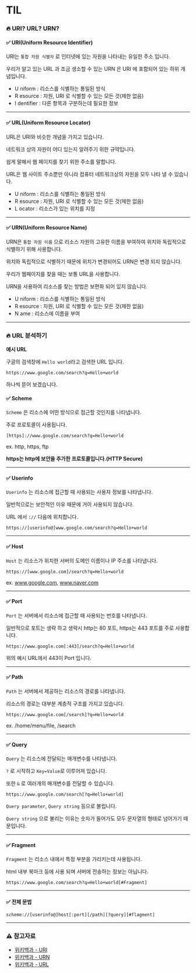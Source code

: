 # TIL

### 🔥 URI? URL? URN?

#### ✅ URI(Uniform Resource Identifier)

URI는 `통합 자원 식별자` 로 인터넷에 있는 자원을 나타내는 유일한 주소 입니다.

우리가 알고 있는 URL 과 조금 생소할 수 있는 URN 은 URI 에 포함되어 있는 하위 개념입니다.

- U niform : 리소스를 식별하는 통일된 방식
- R esource : 자원, URI 로 식별할 수 있는 모든 것(제한 없음)
- I dentifier : 다른 항목과 구분하는데 필요한 정보 

***

#### ✅ URL(Uniform Resource Locator)

URL은 URI와 비슷한 개념을 가지고 있습니다.

네트워크 상의 자원이 어디 있는지 알려주기 위한 규약입니다.

쉽게 말해서 웹 페이지를 찾기 위한 주소를 말합니다.

URL은 웹 사이트 주소뿐만 아니라 컴퓨터 네트워크상의 자원을 모두 나타 낼 수 있습니다.

- U niform : 리소스를 식별하는 통일된 방식
- R esource : 자원, URI 로 식별할 수 있는 모든 것(제한 없음)
- L ocator : 리소스가 있는 위치를 지정

***

#### ✅ URN(Uniform Resource Name)

URN은 `통합 자원 이름` 으로 리소스 자원의 고유한 이름을 부여하여 위치와 독립적으로 식별하기 위해 사용합니다.

위치와 독립적으로 식별하기 때문에 위치가 변경되어도 URN은 변경 되지 않습니다.

우리가 웹페이지를 찾을 때는 보통 URL을 사용합니다.

URN을 사용하여 리소스를 찾는 방법은 보편화 되어 있지 않습니다.

- U niform : 리소스를 식별하는 통일된 방식
- R esource : 자원, URI 로 식별할 수 있는 모든 것(제한 없음)
- N ame : 리소스에 이름을 부여

***

### 🔥 URL 분석하기
**예시 URL**  

구글의 검색창에 `Hello world`라고 검색한 URL 입니다.

~~~
https://www.google.com/search?q=Hello+world
~~~

하나씩 뜯어 보겠습니다.

#### ✅ Scheme
`Scheme` 은 리소스에 어떤 방식으로 접근할 것인지를 나타냅니다.

주로 프로토콜이 사용됩니다.

~~~
[https]://www.google.com/search?q=Hello+world
~~~

ex. http, https, ftp

**https는 http에 보안을 추가한 프로토콜입니다.(HTTP Secure)**

***

#### ✅ Userinfo

`Userinfo` 는 리소스에 접근할 때 사용되는 사용자 정보를 나타냅니다.

일반적으로는 보안적인 이유 때문에 거이 사용되지 않습니다.

URL 에서 `://` 다음에 위치합니다.

~~~
https://[userinfo@]www.google.com/search?q=Hello+world
~~~

***

#### ✅ Host

`Host` 는 리소스가 위치한 서버의 도메인 이름이나 IP 주소를 나타냅니다.

~~~
https://[www.google.com]/search?q=Hello+world
~~~

ex. www.google.com, www.naver.com

***

#### ✅ Port

`Port` 는 서버에서 리소스에 접근할 때 사용되는 번호를 나타냅니다.

일반적으로 포트는 생략 하고 생략시 http는 80 포트, https는 443 포트를 주로 사용합니다.

~~~
https://www.google.com[:443]/search?q=Hello+world
~~~

위의 예시 URL에서 443이 Port 입니다.

***

#### ✅ Path

`Path` 는 서버에서 제공하는 리소스의 경로를 나타냅니다.

리소스의 경로는 대부분 계층적 구조를 가지고 있습니다.

~~~
https://www.google.com[/search]?q=Hello+world
~~~

ex. /home/menu/file, /search

***

#### ✅ Query

`Query` 는 리소스에 전달되는 매개변수를 나타냅니다.

`?` 로 시작하고 `Key=Value`로 이루어져 있습니다.

또한 `&` 로 여러개의 매개변수를 전달할 수 있습니다.

~~~
https://www.google.com/search[?q=Hello+world]
~~~

`Query parameter`, `Query string` 등으로 불립니다.

`Query string` 으로 불리는 이유는 숫자가 들어가도 모두 문자열의 형태로 넘어가기 때문입니다.

***

#### ✅ Fragment

`Fragment` 는 리소스 내에서 특정 부분을 가리키는데 사용됩니다.

html 내부 북마크 등에 사용 되며 서버에 전송하는 정보는 아닙니다.

~~~
https://www.google.com/search?q=Hello+world[#Fragment]
~~~

***

#### ✅ 전체 문법

~~~
scheme://[userinfo@]host[:port][/path][?query][#flagment]
~~~

***

### ⚠️ 참고자료
- [위키백과 - URI](https://ko.wikipedia.org/wiki/%ED%86%B5%ED%95%A9_%EC%9E%90%EC%9B%90_%EC%8B%9D%EB%B3%84%EC%9E%90)
- [위키백과 - URN](https://ko.wikipedia.org/wiki/URN)
- [위키백과 - URL](https://ko.wikipedia.org/wiki/URL)
